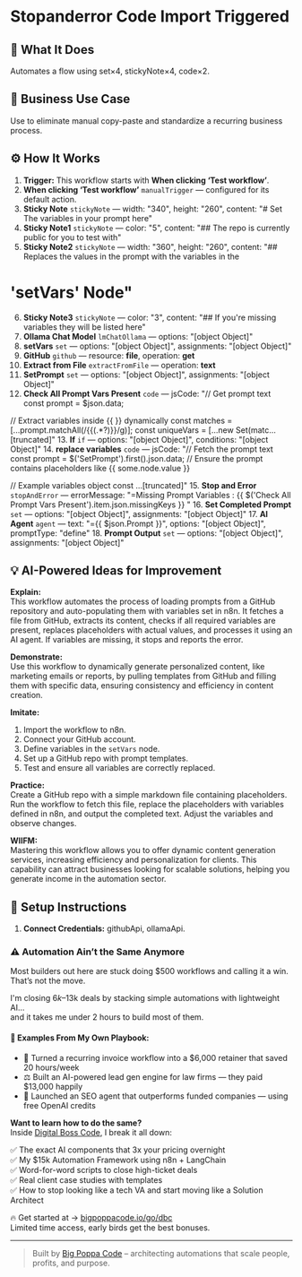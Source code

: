 # Stopanderror Code Import Triggered
## 🚀 What It Does
Automates a flow using set×4, stickyNote×4, code×2.

## 💼 Business Use Case
Use to eliminate manual copy-paste and standardize a recurring business process.

## ⚙️ How It Works
1. **Trigger:** This workflow starts with **When clicking ‘Test workflow’**.
2. **When clicking ‘Test workflow’** `manualTrigger` — configured for its default action.
3. **Sticky Note** `stickyNote` — width: "340", height: "260", content: "# Set The variables in your prompt here"
4. **Sticky Note1** `stickyNote` — color: "5", content: "## The repo is currently public for you to test with"
5. **Sticky Note2** `stickyNote` — width: "360", height: "260", content: "## Replaces the values in the prompt with the variables in the 
# 'setVars' Node"
6. **Sticky Note3** `stickyNote` — color: "3", content: "## If you're missing variables they will be listed here"
7. **Ollama Chat Model** `lmChatOllama` — options: "[object Object]"
8. **setVars** `set` — options: "[object Object]", assignments: "[object Object]"
9. **GitHub** `github` — resource: **file**, operation: **get**
10. **Extract from File** `extractFromFile` — operation: **text**
11. **SetPrompt** `set` — options: "[object Object]", assignments: "[object Object]"
12. **Check All Prompt Vars Present** `code` — jsCode: "// Get prompt text
const prompt = $json.data;

// Extract variables inside {{ }} dynamically
const matches = [...prompt.matchAll(/{{(.*?)}}/g)];
const uniqueVars = [...new Set(matc…[truncated]"
13. **If** `if` — options: "[object Object]", conditions: "[object Object]"
14. **replace variables** `code` — jsCode: "// Fetch the prompt text
const prompt = $('SetPrompt').first().json.data;  // Ensure the prompt contains placeholders like {{ some.node.value }}

// Example variables object
const …[truncated]"
15. **Stop and Error** `stopAndError` — errorMessage: "=Missing Prompt Variables : {{ $('Check All Prompt Vars Present').item.json.missingKeys }}
"
16. **Set Completed Prompt** `set` — options: "[object Object]", assignments: "[object Object]"
17. **AI Agent** `agent` — text: "={{ $json.Prompt }}", options: "[object Object]", promptType: "define"
18. **Prompt Output** `set` — options: "[object Object]", assignments: "[object Object]"

## 💡 AI-Powered Ideas for Improvement
**Explain:**  
This workflow automates the process of loading prompts from a GitHub repository and auto-populating them with variables set in n8n. It fetches a file from GitHub, extracts its content, checks if all required variables are present, replaces placeholders with actual values, and processes it using an AI agent. If variables are missing, it stops and reports the error.

**Demonstrate:**  
Use this workflow to dynamically generate personalized content, like marketing emails or reports, by pulling templates from GitHub and filling them with specific data, ensuring consistency and efficiency in content creation.

**Imitate:**  
1. Import the workflow to n8n.
2. Connect your GitHub account.
3. Define variables in the `setVars` node.
4. Set up a GitHub repo with prompt templates.
5. Test and ensure all variables are correctly replaced.

**Practice:**  
Create a GitHub repo with a simple markdown file containing placeholders. Run the workflow to fetch this file, replace the placeholders with variables defined in n8n, and output the completed text. Adjust the variables and observe changes.

**WIIFM:**  
Mastering this workflow allows you to offer dynamic content generation services, increasing efficiency and personalization for clients. This capability can attract businesses looking for scalable solutions, helping you generate income in the automation sector.

## 🔧 Setup Instructions
1. **Connect Credentials:** githubApi, ollamaApi.

### ⚠️ Automation Ain’t the Same Anymore

Most builders out here are stuck doing $500 workflows and calling it a win.  
That’s not the move.  

I'm closing $6k–$13k deals by stacking simple automations with lightweight AI...  
and it takes me under 2 hours to build most of them.

#### 🧠 Examples From My Own Playbook:
- 🔁 Turned a recurring invoice workflow into a $6,000 retainer that saved 20 hours/week  
- ⚖️ Built an AI-powered lead gen engine for law firms — they paid $13,000 happily  
- 🚀 Launched an SEO agent that outperforms funded companies — using free OpenAI credits  

**Want to learn how to do the same?**  
Inside [Digital Boss Code](https://bigpoppacode.io/go/dbc), I break it all down:

✅ The exact AI components that 3x your pricing overnight  
✅ My $15k Automation Framework using n8n + LangChain  
✅ Word-for-word scripts to close high-ticket deals  
✅ Real client case studies with templates  
✅ How to stop looking like a tech VA and start moving like a Solution Architect  

🔥 Get started at → [bigpoppacode.io/go/dbc](https://bigpoppacode.io/go/dbc)  
Limited time access, early birds get the best bonuses.

---
> Built by [Big Poppa Code](https://bigpoppacode.io) – architecting automations that scale people, profits, and purpose.
